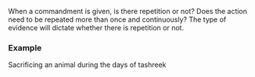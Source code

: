 When a commandment is given, is there repetition or not? Does the action need to be repeated more than once and continuously? The type of evidence will dictate whether there is repetition or not.

### Example
Sacrificing an animal during the days of tashreek